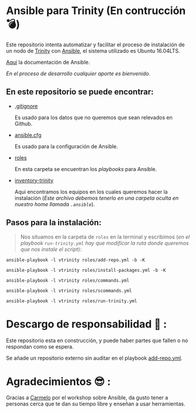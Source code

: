 # Ansible para Trinity (En contrucción :bomb:)
Este repositorio intenta automatizar y facilitar el proceso de instalación de un nodo de [Trinity](https://trinity.ethereum.org/) con [Ansible](https://www.ansible.com/), el sistema utilizado es Ubuntu 16.04LTS. 

[Aquí](https://www.ansible.com/resources/get-started) la documentación de Ansible.

_En el proceso de desarrollo cualquier aporte es bienvenido._

## En este repositorio se puede encontrar:
* [.gitignore](.gitignore) 

    Es usado para los datos que no queremos que sean relevados en Github.

* [ansible.cfg](ansible.cfg) 
    
    Es usado para la configuración de Ansible.

* [roles](roles) 
    
    En esta carpeta se encuentran los _playbooks_ para Ansible.

* [inventory-trinity](roles/inventory-trinity) 
    
    Aqui encontramos los equipos en los cuales queremos hacer la instalación (_Este archivo debemos tenerlo en una carpeta oculta en nuestro home llamada `.ansible`_).

## Pasos para la instalación:

> Nos situamos en la carpeta de `roles` en la terminal y escribimos (_en el playbook `run-trinity.yml` hay que modificar la ruta donde queremos que nos instale el script_):

`ansible-playbook -l vtrinity roles/add-repo.yml -b -K `

`ansible-playbook -l vtrinity roles/install-packages.yml -b -K `

`ansible-playbook -l vtrinity roles/commands.yml `

`ansible-playbook -l vtrinity roles/scommands.yml `

`ansible-playbook -l vtrinity roles/run-trinity.yml `




# Descargo de responsabilidad :hear_no_evil: :

Este repositorio esta en construcción, y puede haber partes que fallen o no respondan como se espera.

Se añade un repositorio externo sin auditar en el playbook [add-repo.yml](roles/add-repo.yml). 


# Agradecimientos :sunglasses: : 

Gracias a [Carmelo](https://github.com/melozo) por el workshop sobre Ansible, da gusto tener a personas cerca que te dan su tiempo libre y enseñan a usar herramientas.